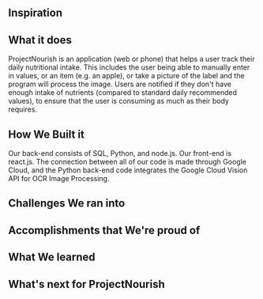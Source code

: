 ## Inspiration

## What it does
ProjectNourish is an application (web or phone) that helps a user track their daily nutritional intake. This includes the user being able to manually enter in values, or an item (e.g. an apple), or take a picture of the label and the program will process the image. Users are notified if they don't have enough intake of nutrients (compared to standard daily recommended values), to ensure that the user is consuming as much as their body requires. 

## How We Built it
Our back-end consists of SQL, Python, and node.js. Our front-end is react.js. The connection between all of our code is made through Google Cloud, and the Python back-end code integrates the Google Cloud Vision API for OCR Image Processing.

## Challenges We ran into

## Accomplishments that We're proud of

## What We learned

## What's next for ProjectNourish
